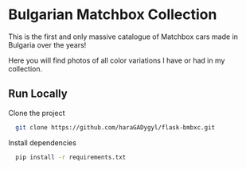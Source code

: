 
# Bulgarian Matchbox Collection

This is the first and only massive catalogue of Matchbox cars made in Bulgaria 
over the years! 

Here you will find photos of all color variations I have 
or had in my collection.


## Run Locally

Clone the project

```bash
  git clone https://github.com/haraGADygyl/flask-bmbxc.git
```

Install dependencies

```bash
  pip install -r requirements.txt
```
